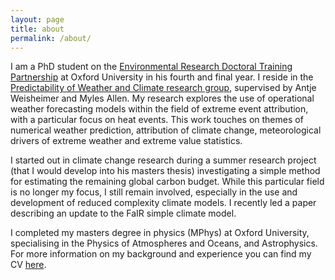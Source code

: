 ```yaml
---
layout: page
title: about
permalink: /about/
---
```


I am a PhD student on the [Environmental Research Doctoral Training Partnership](https://www.environmental-research.ox.ac.uk/) at Oxford University in his fourth and final year. I reside in the [Predictability of Weather and Climate research group](https://www2.physics.ox.ac.uk/research/predictability-of-weather-and-climate), supervised by Antje Weisheimer and Myles Allen. My research explores the use of operational weather forecasting models within the field of extreme event attribution, with a particular focus on heat events. This work touches on themes of numerical weather prediction, attribution of climate change, meteorological drivers of extreme weather and extreme value statistics.

I started out in climate change research during a summer research project (that I would develop into his masters thesis) investigating a simple method for estimating the remaining global carbon budget. While this particular field is no longer my focus, I still remain involved, especially in the use and development of reduced complexity climate models. I recently led a paper describing an update to the FaIR simple climate model.

I completed my masters degree in physics (MPhys) at Oxford University, specialising in the Physics of Atmospheres and Oceans, and Astrophysics. For more information on my background and experience you can find my CV [here](https://docs.google.com/document/d/1ke_UVnF5HoJMO-T8L-gZQDUNUrJDG8QM9gtFZxgGUtg/edit?usp=sharing).

<!-- Suggest splitting html into:
default
page
post
head
sidebar
masthead

# heading 1
## heading 2
### heading 3
#### heading 4
##### heading 5
###### heading 6

test of normal *italic* **bold** `inline` [link](link) text

```
codeblock
```
```python
import python_codeblock
for b in c:
    a=b
```
* list1
* list2

1. item1
2. item2

> blockquote

a

b

c

d

e

f

g

h

i

j

k

l

m

n

o

p

q

r

s

t

u

v

w

x

y

z -->